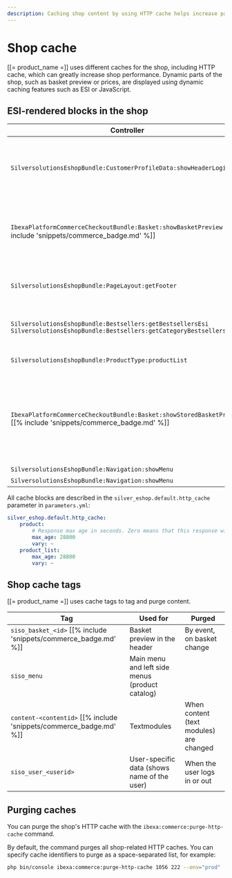 ```yaml
---
description: Caching shop content by using HTTP cache helps increase page performance.
---
```


# Shop cache

[[= product_name =]] uses different caches for the shop, including HTTP cache, which can greatly increase shop performance.
Dynamic parts of the shop, such as basket preview or prices, are displayed using dynamic caching features such as ESI or JavaScript.

## ESI-rendered blocks in the shop

|Controller|Purpose|Cache settings|
|--- |--- |--- |
|`SilversolutionsEshopBundle:CustomerProfileData:showHeaderLogin`|Displays information about the logged-in user in the top part of the page|Purged after login/logout and delegation process|
|`IbexaPlatformCommerceCheckoutBundle:Basket:showBasketPreview` [[% include 'snippets/commerce_badge.md' %]]|Displays a short version of the basket in the top part of the page|Purged when basket changes</br>Tags: `siso_basket_<basketid>`</br>`siso_user_<userid>`|
|`SilversolutionsEshopBundle:PageLayout:getFooter`|Footer information shared among all pages|Caching strategy `service_menu`|
|`SilversolutionsEshopBundle:Bestsellers:getBestsellersEsi`</br>`SilversolutionsEshopBundle:Bestsellers:getCategoryBestsellers`|Bestseller box for catalog pages|Caching strategy `product_list`|
|`SilversolutionsEshopBundle:ProductType:productList`|Product type list page|Caching strategy `product_type_children`|
|`IbexaPlatformCommerceCheckoutBundle:Basket:showStoredBasketPreview` [[% include 'snippets/commerce_badge.md' %]]|Displays a badge with the number of products in stored comparison or the number of stored baskets|Caching strategy `basket_preview`</br>Purged when basket changes</br>Tags: `siso_basket_<basketid>`|
|`SilversolutionsEshopBundle:Navigation:showMenu`|Left menu|Tag: `siso_menu`|
|`SilversolutionsEshopBundle:Navigation:showMenu`|Main menu|Tag: `siso_menu`|

All cache blocks are described in the `silver_eshop.default.http_cache` parameter in `parameters.yml`:

``` yaml
silver_eshop.default.http_cache:
    product:
        # Response max age in seconds. Zero means that this response will not be cached.
        max_age: 28800
        vary: ~
    product_list:
        max_age: 28800
        vary: ~
```

## Shop cache tags

[[= product_name =]] uses cache tags to tag and purge content.

|Tag|Used for|Purged|
|--- |--- |--- |
|`siso_basket_<id>` [[% include 'snippets/commerce_badge.md' %]]|Basket preview in the header|By event, on basket change|
|`siso_menu`|Main menu and left side menus (product catalog)||
|`content-<contentid>` [[% include 'snippets/commerce_badge.md' %]]|Textmodules|When content (text modules) are changed|
|`siso_user_<userid>`|User-specific data (shows name of the user)|When the user logs in or out|

## Purging caches

You can purge the shop's HTTP cache with the `ibexa:commerce:purge-http-cache` command.

By default, the command purges all shop-related HTTP caches.
You can specify cache identifiers to purge as a space-separated list, for example:

``` bash
php bin/console ibexa:commerce:purge-http-cache 1056 222 --env="prod"
```
